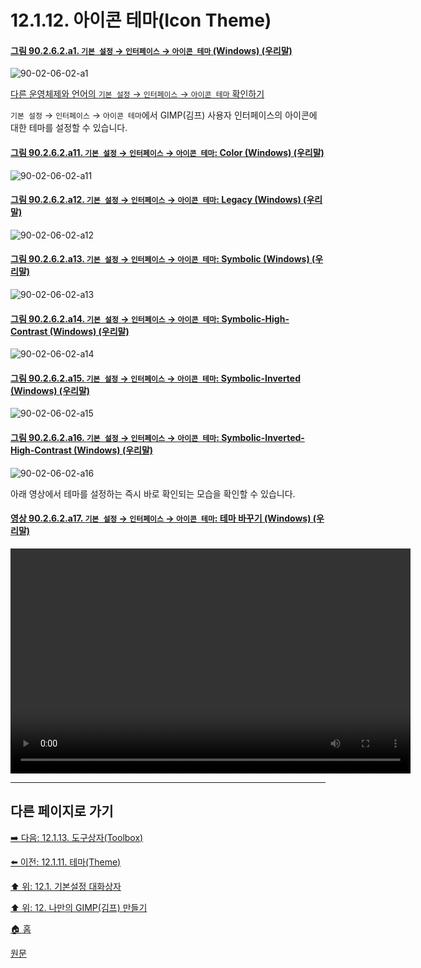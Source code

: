 # 12.1.12. 아이콘 테마(Icon Theme)

<a id="90-02-06-02-a1"></a>

#### [그림 90.2.6.2.a1. `기본 설정` → `인터페이스` → `아이콘 테마` (Windows) (우리말)](./90-02-06-02-icon-theme.md#90-02-06-02-a1)
![90-02-06-02-a1](https://github.com/wonder13662/gimp/assets/15767104/18f2c8f9-279e-4ffc-b061-2b0195e1db10)

[다른 운영체제와 언어의 `기본 설정` → `인터페이스` → `아이콘 테마` 확인하기](./90-02-06-02-icon-theme.md#90-02-06-02-a2)

`기본 설정` → `인터페이스` → `아이콘 테마`에서 GIMP(김프) 사용자 인터페이스의 아이콘에 대한 테마를 설정할 수 있습니다.

<a id="90-02-06-02-a11"></a>

#### [그림 90.2.6.2.a11. `기본 설정` → `인터페이스` → `아이콘 테마`: Color (Windows) (우리말)](./90-02-06-02-icon-theme.md#90-02-06-02-a11)
![90-02-06-02-a11](https://github.com/wonder13662/gimp/assets/15767104/8dcaf8f1-f63c-4e9e-b987-c77e3f005f38)

<a id="90-02-06-02-a12"></a>

#### [그림 90.2.6.2.a12. `기본 설정` → `인터페이스` → `아이콘 테마`: Legacy (Windows) (우리말)](./90-02-06-02-icon-theme.md#90-02-06-02-a12)
![90-02-06-02-a12](https://github.com/wonder13662/gimp/assets/15767104/975482af-4167-4967-96fc-170797dcb079)

<a id="90-02-06-02-a13"></a>

#### [그림 90.2.6.2.a13. `기본 설정` → `인터페이스` → `아이콘 테마`: Symbolic (Windows) (우리말)](./90-02-06-02-icon-theme.md#90-02-06-02-a13)
![90-02-06-02-a13](https://github.com/wonder13662/gimp/assets/15767104/84bb14ce-e879-462a-9862-d56522052bb3)

<a id="90-02-06-02-a14"></a>

#### [그림 90.2.6.2.a14. `기본 설정` → `인터페이스` → `아이콘 테마`: Symbolic-High-Contrast (Windows) (우리말)](./90-02-06-02-icon-theme.md#90-02-06-02-a14)
![90-02-06-02-a14](https://github.com/wonder13662/gimp/assets/15767104/99ea7d92-ad92-4824-bf45-005e34eeca1d)

<a id="90-02-06-02-a15"></a>

#### [그림 90.2.6.2.a15. `기본 설정` → `인터페이스` → `아이콘 테마`: Symbolic-Inverted (Windows) (우리말)](./90-02-06-02-icon-theme.md#90-02-06-02-a15)
![90-02-06-02-a15](https://github.com/wonder13662/gimp/assets/15767104/8b508605-454d-4fd0-98ef-1294534b04a7)

<a id="90-02-06-02-a16"></a>

#### [그림 90.2.6.2.a16. `기본 설정` → `인터페이스` → `아이콘 테마`: Symbolic-Inverted-High-Contrast (Windows) (우리말)](./90-02-06-02-icon-theme.md#90-02-06-02-a16)
![90-02-06-02-a16](https://github.com/wonder13662/gimp/assets/15767104/deae4765-bcd3-4f88-9e76-8cbb5d66583d)

아래 영상에서 테마를 설정하는 즉시 바로 확인되는 모습을 확인할 수 있습니다. 

<a id="90-02-06-02-a17"></a>

#### [영상 90.2.6.2.a17. `기본 설정` → `인터페이스` → `아이콘 테마`: 테마 바꾸기 (Windows) (우리말)](./90-02-06-02-icon-theme.md#90-02-06-02-a17)
<video controls="controls" width="640" height="360"  src="https://github.com/wonder13662/gimp/assets/15767104/7821d11c-ae8b-474c-acc8-eda94d559158"></video>

***

## 다른 페이지로 가기

[➡️ 다음: 12.1.13. 도구상자(Toolbox)](./12-01-13-00-toolbox.md)

[⬅️ 이전: 12.1.11. 테마(Theme)](./12-01-11-theme.md)

[⬆️ 위: 12.1. 기본설정 대화상자](./12-01-00-preference-dialog.md)

[⬆️ 위: 12. 나만의 GIMP(김프) 만들기](./12-00-enrich-my-gimp.md)

[🏠 홈](./00-home.md)

[원문](https://docs.gimp.org/2.10/ko/gimp-pimping.html#gimp-prefs-icon-theme)
